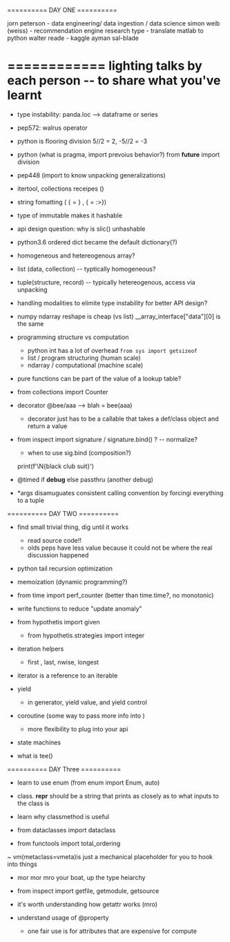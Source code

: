 ========== DAY ONE ========== 

jorn peterson - data engineering/ data ingestion / data science 
simon weib (weiss) - recommendation engine
    research type - translate matlab to python
walter reade - kaggle
ayman sal-blade

============
lighting talks by each person -- to share what you've learnt
============

- type instability: panda.loc --> dataframe or series
- pep572: walrus operator
- python is flooring division   5//2 = 2,  -5//2 = -3
- python (what is pragma, import prevoius behavior?)
    from __future__ import division
- pep448 (import to know unpacking generalizations)
- itertool, collections receipes ()
- string fomatting ( { = } , { = :>})
- type of immutable makes it hashable
- api design question: why is slic() unhashable
- python3.6 ordered dict became the default dictionary(?)

- homogeneous and hetereogenous array?
- list (data, collection) -- typtically homogeneous?
- tuple(structure, record) -- typically hetereogenous, access via unpacking

- handling modalities to elimite type instability for better API design?
- numpy ndarray reshape is cheap (vs list)
    __array_interface["data"][0] is the same

- programming structure vs computation
    - python int has a lot of overhead
        `from sys import getsizeof`
    - list / program structuring (human scale)
    - ndarray / computational (machine scale)


- pure functions can be part of the value of a lookup table?
- from collections import Counter

- decorator @bee/aaa --> blah = bee(aaa)
    - decorator just has to be a callable that takes a def/class object and return a value

- from inspect import signature / signature.bind() ? -- normalize?
    - when to use sig.bind (composition?)

    print(f'\N{black club suit}')

- @timed if __debug__ else passthru (another debug)

- *args disamuguates consistent calling convention by forcingi everything to a tuple


========== DAY TWO ==========
- find small trivial thing, dig until it works
    - read source code!!
    - olds peps have less value because it could not be where the real discussion happened

- python tail recursion optimization
- memoization (dynamic programming?)
- from time import perf_counter (better than time.time?, no monotonic)
- write functions to reduce "update anomaly"

- from hypothetis import given
    - from hypothetis.strategies import integer

- iteration helpers
    - first , last, nwise, longest

- iterator is a reference to an iterable

- yield
    - in generator, yield value, and yield control

- coroutine (some way to pass more info into )
    - more flexibility to plug into your api
- state machines
- what is tee()


========== DAY Three ==========

- learn to use enum (from enum import Enum, auto)
- class. __repr__ should be a string that prints as closely as to what inputs to the class is

- learn why classmethod is useful

- from dataclasses import dataclass

- from functools import total_ordering

~ vm(metaclass=vmeta)is just  a mechanical placeholder for you to hook into things

- mor mor mro your boat, up the type heiarchy

- from inspect import getfile, getmodule, getsource

- it's worth understanding how getattr works (mro)

- understand usage of @property
    - one fair use is for attributes that are expensive for compute